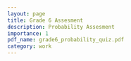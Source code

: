 ```yaml
---
layout: page
title: Grade 6 Assesment
description: Probability Assesment
importance: 1
pdf_name: grade6_probability_quiz.pdf
category: work
---
```

